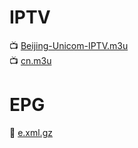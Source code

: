 # IPTV
📺 [Beijing-Unicom-IPTV.m3u](https://isoverthere.github.io/iptv/Beijing-Unicom-IPTV.m3u)  
📺 [cn.m3u](https://isoverthere.github.io/iptv/cn.m3u)

# EPG
📰 [e.xml.gz](http://epg.51zmt.top:8000/e.xml.gz)
